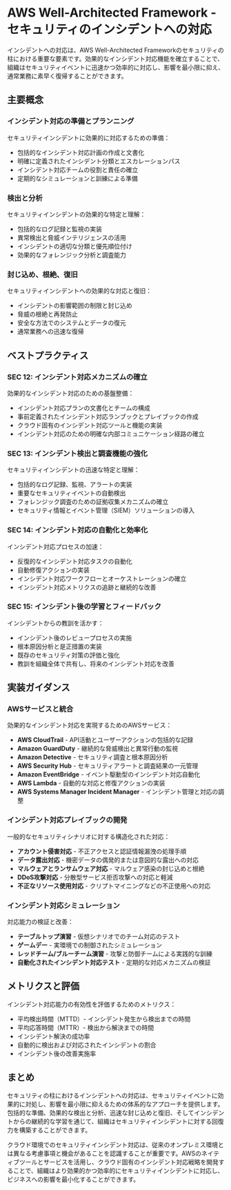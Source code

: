 # AWS Well-Architected Framework - セキュリティのインシデントへの対応

インシデントへの対応は、AWS Well-Architected Frameworkのセキュリティの柱における重要な要素です。効果的なインシデント対応機能を確立することで、組織はセキュリティイベントに迅速かつ効率的に対応し、影響を最小限に抑え、通常業務に素早く復帰することができます。

## 主要概念

### インシデント対応の準備とプランニング

セキュリティインシデントに効果的に対応するための準備：

- 包括的なインシデント対応計画の作成と文書化
- 明確に定義されたインシデント分類とエスカレーションパス
- インシデント対応チームの役割と責任の確立
- 定期的なシミュレーションと訓練による準備

### 検出と分析

セキュリティインシデントの効果的な特定と理解：

- 包括的なログ記録と監視の実装
- 異常検出と脅威インテリジェンスの活用
- インシデントの適切な分類と優先順位付け
- 効果的なフォレンジック分析と調査能力

### 封じ込め、根絶、復旧

セキュリティインシデントへの効果的な対応と復旧：

- インシデントの影響範囲の制限と封じ込め
- 脅威の根絶と再発防止
- 安全な方法でのシステムとデータの復元
- 通常業務への迅速な復帰

## ベストプラクティス

### SEC 12: インシデント対応メカニズムの確立

効果的なインシデント対応のための基盤整備：

- インシデント対応プランの文書化とチームの構成
- 事前定義されたインシデント対応ランブックとプレイブックの作成
- クラウド固有のインシデント対応ツールと機能の実装
- インシデント対応のための明確な内部コミュニケーション経路の確立

### SEC 13: インシデント検出と調査機能の強化

セキュリティインシデントの迅速な特定と理解：

- 包括的なログ記録、監視、アラートの実装
- 重要なセキュリティイベントの自動検出
- フォレンジック調査のための証拠収集メカニズムの確立
- セキュリティ情報とイベント管理（SIEM）ソリューションの導入

### SEC 14: インシデント対応の自動化と効率化

インシデント対応プロセスの加速：

- 反復的なインシデント対応タスクの自動化
- 自動修復アクションの実装
- インシデント対応ワークフローとオーケストレーションの確立
- インシデント対応メトリクスの追跡と継続的な改善

### SEC 15: インシデント後の学習とフィードバック

インシデントからの教訓を活かす：

- インシデント後のレビュープロセスの実施
- 根本原因分析と是正措置の実装
- 既存のセキュリティ対策の評価と強化
- 教訓を組織全体で共有し、将来のインシデント対応を改善

## 実装ガイダンス

### AWSサービスと統合

効果的なインシデント対応を実現するためのAWSサービス：

- **AWS CloudTrail** - API活動とユーザーアクションの包括的な記録
- **Amazon GuardDuty** - 継続的な脅威検出と異常行動の監視
- **Amazon Detective** - セキュリティ調査と根本原因分析
- **AWS Security Hub** - セキュリティアラートと調査結果の一元管理
- **Amazon EventBridge** - イベント駆動型のインシデント対応自動化
- **AWS Lambda** - 自動的な対応と修復アクションの実装
- **AWS Systems Manager Incident Manager** - インシデント管理と対応の調整

### インシデント対応プレイブックの開発

一般的なセキュリティシナリオに対する構造化された対応：

- **アカウント侵害対応** - 不正アクセスと認証情報漏洩の処理手順
- **データ露出対応** - 機密データの偶発的または意図的な露出への対応
- **マルウェアとランサムウェア対応** - マルウェア感染の封じ込めと根絶
- **DDoS攻撃対応** - 分散型サービス拒否攻撃への対応と軽減
- **不正なリソース使用対応** - クリプトマイニングなどの不正使用への対応

### インシデント対応シミュレーション

対応能力の検証と改善：

- **テーブルトップ演習** - 仮想シナリオでのチーム対応のテスト
- **ゲームデー** - 実環境での制御されたシミュレーション
- **レッドチーム/ブルーチーム演習** - 攻撃と防御チームによる実践的な訓練
- **自動化されたインシデント対応テスト** - 定期的な対応メカニズムの検証

## メトリクスと評価

インシデント対応能力の有効性を評価するためのメトリクス：

- 平均検出時間（MTTD）- インシデント発生から検出までの時間
- 平均応答時間（MTTR）- 検出から解決までの時間
- インシデント解決の成功率
- 自動的に検出および対応されたインシデントの割合
- インシデント後の改善実施率

## まとめ

セキュリティの柱におけるインシデントへの対応は、セキュリティイベントに効果的に対処し、影響を最小限に抑えるための体系的なアプローチを提供します。包括的な準備、効果的な検出と分析、迅速な封じ込めと復旧、そしてインシデントからの継続的な学習を通じて、組織はセキュリティインシデントに対する回復力を構築することができます。

クラウド環境でのセキュリティインシデント対応は、従来のオンプレミス環境とは異なる考慮事項と機会があることを認識することが重要です。AWSのネイティブツールとサービスを活用し、クラウド固有のインシデント対応戦略を開発することで、組織はより効果的かつ効率的にセキュリティインシデントに対応し、ビジネスへの影響を最小化することができます。